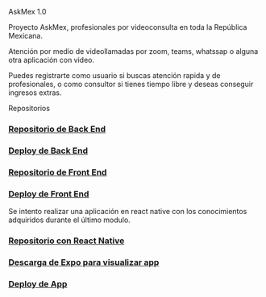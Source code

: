 AskMex 1.0

Proyecto AskMex, profesionales por videoconsulta en toda la República Mexicana.

Atención por medio de videollamadas por zoom, teams, whatssap o alguna otra aplicación con video.

Puedes registrarte como usuario si buscas atención rapida y de profesionales, o como consultor si tienes tiempo libre y deseas conseguir ingresos extras.

Repositorios

### [Repositorio de Back End](https://github.com/noredi32/api)

### [Deploy de Back End](https://bedu-api-restaurante.herokuapp.com/v1/)

### [Repositorio de Front End](https://github.com/noredi32/askmex)

### [Deploy de Front End](https://upbeat-ardinghelli-2bdc55.netlify.app)

Se intento realizar una aplicación en react native con los conocimientos adquiridos durante el último modulo.

### [Repositorio con React Native](https://github.com/noredi32/AppAskmex)

### [Descarga de Expo para visualizar app](https://play.google.com/store/apps/details?id=host.exp.exponent&hl=es_MX&gl=US)

### [Deploy de App](https://expo.dev/@noredi32/askmex)

